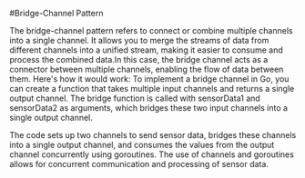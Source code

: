#Bridge-Channel Pattern

The bridge-channel pattern refers to connect or combine multiple channels into a single channel. It allows you to merge the streams of data from different channels into a unified stream, making it easier to consume and process the combined data.In this case, the bridge channel acts as a connector between multiple channels, enabling the flow of data between them.
Here's how it would work:
To implement a bridge channel in Go, you can create a function that takes multiple input channels and returns a single output channel.
The bridge function is called with sensorData1 and sensorData2 as arguments, which bridges these two input channels into a single output channel.

The code sets up two channels to send sensor data, bridges these channels into a single output channel, and consumes the values from the output channel concurrently using goroutines. The use of channels and goroutines allows for concurrent communication and processing of sensor data.


